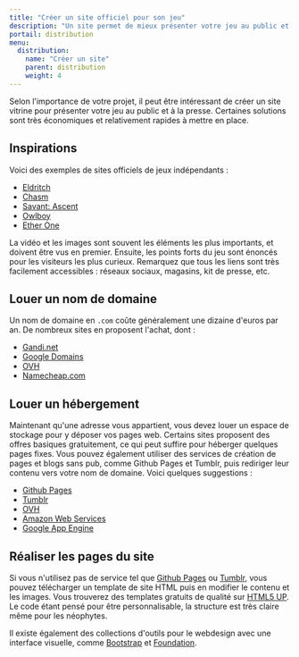 ```yaml
---
title: "Créer un site officiel pour son jeu"
description: "Un site permet de mieux présenter votre jeu au public et à la presse. Certaines solutions sont très économiques et rapides à mettre en place."
portail: distribution
menu:
  distribution:
    name: "Créer un site"
    parent: distribution
    weight: 4
---
```


Selon l'importance de votre projet, il peut être intéressant de créer un site vitrine pour présenter votre jeu au public et à la presse. Certaines solutions sont très économiques et relativement rapides à mettre en place.

## Inspirations

Voici des exemples de sites officiels de jeux indépendants :

- [Eldritch](http://www.eldritchgame.com/)
- [Chasm](http://www.chasmgame.com/)
- [Savant: Ascent](http://savantgame.com/)
- [Owlboy](http://owlboygame.com/)
- [Ether One](http://www.ether-game.com/)

La vidéo et les images sont souvent les éléments les plus importants, et doivent être vus en premier. Ensuite, les points forts du jeu sont énoncés pour les visiteurs les plus curieux. Remarquez que tous les liens sont très facilement accessibles : réseaux sociaux, magasins, kit de presse, etc.

## Louer un nom de domaine

Un nom de domaine en `.com` coûte généralement une dizaine d'euros par an. De nombreux sites en proposent l'achat, dont :

- [Gandi.net](https://www.gandi.net/fr)
- [Google Domains](https://domains.google)
- [OVH](https://www.ovh.com/)
- [Namecheap.com](https://www.namecheap.com/)

## Louer un hébergement

Maintenant qu'une adresse vous appartient, vous devez louer un espace de stockage pour y déposer vos pages web. Certains sites proposent des offres basiques gratuitement, ce qui peut suffire pour héberger quelques pages fixes. Vous pouvez également utiliser des services de création de pages et blogs sans pub, comme Github Pages et Tumblr, puis rediriger leur contenu vers votre nom de domaine. Voici quelques suggestions :

- [Github Pages](https://pages.github.com/)
- [Tumblr](https://www.tumblr.com/)
- [OVH](https://www.ovh.com/)
- [Amazon Web Services](http://aws.amazon.com/)
- [Google App Engine](https://cloud.google.com/appengine/)

## Réaliser les pages du site

Si vous n'utilisez pas de service tel que [Github Pages](https://pages.github.com/) ou [Tumblr](https://www.tumblr.com/), vous pouvez télécharger un template de site HTML puis en modifier le contenu et les images. Vous trouverez des templates gratuits de qualité sur [HTML5 UP](https://html5up.net/). Le code étant pensé pour être personnalisable, la structure est très claire même pour les néophytes.

Il existe également des collections d'outils pour le webdesign avec une interface visuelle, comme [Bootstrap](http://getbootstrap.com/) et [Foundation](https://foundation.zurb.com/).